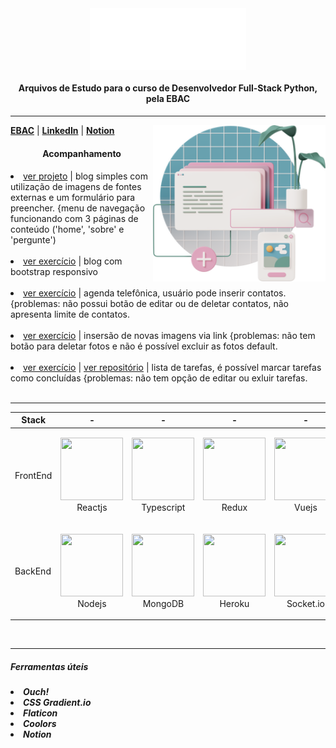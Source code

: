 <div align="center">
  <img align="center" width="250px" src="https://github.com/karolinadornelas/curso-ebac-fullstack/blob/main/assets/ebac.png">
  <h4>Arquivos de Estudo para o curso de Desenvolvedor Full-Stack Python, pela EBAC<h4>
</div>

<hr>
    
<img
     align="right"
     height="250"
     src="https://github.com/karolinadornelas/curso-ebac-fullstack/blob/main/assets/3d-casual-life-article-review.png">
    
[**EBAC**](https://ebaconline.com.br/) |
[**LinkedIn**](https://www.linkedin.com/in/karolina-dornelas-b6aa29239/) |
[**Notion**](https://tide-syringa-264.notion.site/EBAC-229fe7e470a94920934ffa7f59f0a896)
<p align="center">
          <h4 align="center">Acompanhamento</h4> 
      
  <li><a href="https://receitinha-eight.vercel.app/">ver projeto</a> | blog simples com utilização de imagens de fontes externas e um formulário para preencher. {menu de navegação funcionando com 3 páginas de conteúdo ('home', 'sobre' e 'pergunte') </li><br>
        
  <li><a href="https://btsrp-adv.vercel.app/">ver exercício</a> | blog com bootstrap responsivo</li> <br>
        
  <li><a href="https://agenda-ivory.vercel.app/">ver exercício</a> | agenda telefônica, usuário pode inserir contatos.  {problemas: não possui botão de editar ou de deletar contatos, não apresenta limite de contatos. </li><br>
        
  <li><a href="https://galeria-fawn.vercel.app/">ver exercício</a> | insersão de novas imagens via link {problemas: não tem botão para deletar fotos e não é possível excluir as fotos default.</li> <br>
        
  <li><a href="https://lista-de-tarefas-lime.vercel.app/">ver exercício</a> | <a href="https://github.com/karolinadornelas/lista-de-tarefas">ver repositório</a> | lista de tarefas, é possível marcar tarefas como concluídas {problemas: não tem opção de editar ou exluir tarefas. </li>
        
  <br>
  <hr>
    


| Stack    | -                                                                                                  | -                                                                                                 | -                                                                                                | -                                                                                                                | -                                                                                                   |
| -------- | -------------------------------------------------------------------------------------------------- | ------------------------------------------------------------------------------------------------- | ------------------------------------------------------------------------------------------------ | ---------------------------------------------------------------------------------------------------------------- | --------------------------------------------------------------------------------------------------- |
| FrontEnd | <p align="center"><img src="https://cdn.jsdelivr.net/gh/devicons/devicon/icons/react/react-original.svg" width="100" height="100"> <br/>Reactjs</p> | <p align="center"><img src="https://cdn.jsdelivr.net/gh/devicons/devicon/icons/typescript/typescript-original.svg" width="100" height="100"> <br />Typescript</p>  | <p align="center"><img src="https://cdn.jsdelivr.net/gh/devicons/devicon/icons/redux/redux-original.svg" width="100" height="100"> <br />Redux</p>   | <p align="center"><img src="https://cdn.jsdelivr.net/gh/devicons/devicon/icons/vuejs/vuejs-original.svg" width="100" height="100"> <br />Vuejs</p> | <p align="center"><img src="https://cdn.jsdelivr.net/gh/devicons/devicon/icons/python/python-original.svg" width="100" height="100"> <br />Python</p>
| BackEnd  | <p align="center"><img src="https://cdn.jsdelivr.net/gh/devicons/devicon/icons/nodejs/nodejs-plain.svg" width="100" height="100"> <br />Nodejs</p>   | <p align="center"><img src="https://cdn.jsdelivr.net/gh/devicons/devicon/icons/mongodb/mongodb-plain.svg" width="100" height="100"> <br />MongoDB</p> | <p align="center"><img src="https://cdn.jsdelivr.net/gh/devicons/devicon/icons/heroku/heroku-original.svg" width="100" height="100"> <br/>Heroku</p> | <p align="center"><img src="https://cdn.jsdelivr.net/gh/devicons/devicon/icons/socketio/socketio-original.svg" width="100" height="100"> <br />Socket.io</p>               | <p align="center"><img src="https://cdn.jsdelivr.net/gh/devicons/devicon/icons/python/python-original.svg" width="100" height="100"> <br />Python</p>
  <br>
    <hr>
    <h5>Ferramentas úteis<h5>
   <li>Ouch!</li>
   <li>CSS Gradient.io</li>
   <li>Flaticon</li>
   <li>Coolors</li>
  <li>Notion</li>


  
  

